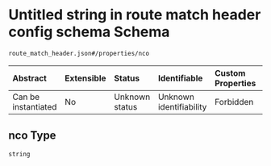 # Untitled string in route match header config schema Schema

```txt
route_match_header.json#/properties/nco
```



| Abstract            | Extensible | Status         | Identifiable            | Custom Properties | Additional Properties | Access Restrictions | Defined In                                                                           |
| :------------------ | :--------- | :------------- | :---------------------- | :---------------- | :-------------------- | :------------------ | :----------------------------------------------------------------------------------- |
| Can be instantiated | No         | Unknown status | Unknown identifiability | Forbidden         | Allowed               | none                | [route\_match\_header.json\*](../out/route_match_header.json "open original schema") |

## nco Type

`string`

